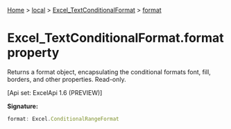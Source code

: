 [Home](./index) &gt; [local](local.md) &gt; [Excel\_TextConditionalFormat](local.excel_textconditionalformat.md) &gt; [format](local.excel_textconditionalformat.format.md)

# Excel\_TextConditionalFormat.format property

Returns a format object, encapsulating the conditional formats font, fill, borders, and other properties. Read-only. 

 \[Api set: ExcelApi 1.6 (PREVIEW)\]

**Signature:**
```javascript
format: Excel.ConditionalRangeFormat
```
